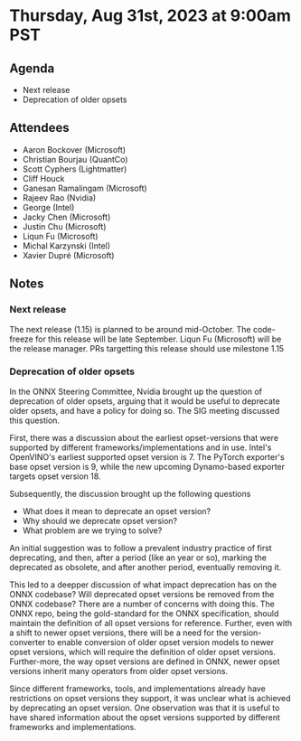# Thursday, Aug 31st, 2023 at 9:00am PST

## Agenda

* Next release
* Deprecation of older opsets

## Attendees

* Aaron Bockover (Microsoft)
* Christian Bourjau (QuantCo)
* Scott Cyphers (Lightmatter)
* Cliff Houck
* Ganesan Ramalingam (Microsoft)
* Rajeev Rao (Nvidia)
* George (Intel)
* Jacky Chen (Microsoft)
* Justin Chu (Microsoft)
* Liqun Fu (Microsoft)
* Michal Karzynski (Intel)
* Xavier Dupré (Microsoft)

## Notes

### Next release

The next release (1.15) is planned to be around mid-October. The code-freeze for this
release will be late September. Liqun Fu (Microsoft) will be the release manager.
PRs targetting this release should use milestone 1.15

### Deprecation of older opsets

In the ONNX Steering Committee, Nvidia brought up the question of deprecation of older
opsets, arguing that it would be useful to deprecate older opsets, and have a policy for
doing so. The SIG meeting discussed this question.

First, there was a discussion about the earliest opset-versions that were supported by
different frameworks/implementations and in use. Intel's OpenVINO's earliest supported
opset version is 7. The PyTorch exporter's base opset version is 9, while the new
upcoming Dynamo-based exporter targets opset version 18.

Subsequently, the discussion brought up the following questions
* What does it mean to deprecate an opset version?
* Why should we deprecate opset version?
* What problem are we trying to solve?

An initial suggestion was to follow a prevalent industry practice of first deprecating,
and then, after a period (like an year or so), marking the deprecated as obsolete,
and after another period, eventually removing it.

This led to a deepper discussion of what impact deprecation has on the ONNX codebase? Will deprecated
opset versions be removed from the ONNX codebase? There are a number of concerns with
doing this. The ONNX repo, being the gold-standard for the ONNX specification, should
maintain the definition of all opset versions for reference. Further, even with a shift
to newer opset versions, there will be a need for the version-converter to enable
conversion of older opset version models to newer opset versions, which will require
the definition of older opset versions. Further-more, the way opset versions are defined
in ONNX, newer opset versions inherit many operators from older opset versions.

Since different frameworks, tools, and implementations already have restrictions on opset
versions they support, it was unclear what is achieved by deprecating an opset version.
One observation was that it is useful to have shared information about the opset versions
supported by different frameworks and implementations.
